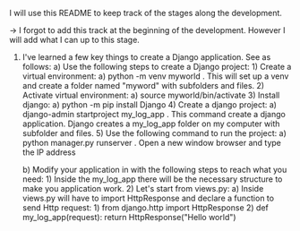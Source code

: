 I will use this README to keep track of the stages along the development.

-> I forgot to add this track at the beginning of the development. 
However I will add what I can up to this stage.

1) I've learned a few key things to create a Django application. 
See as follows: 
    a) Use the following steps to create a Django project:
        1) Create a virtual environment:
            a) python -m venv myworld
                . This will set up a venv and create a folder named "myword" with subfolders and files.
        2) Activate virtual environment:
            a) source myworld/bin/activate
        3) Install django:
            a) python -m pip install Django
        4) Create a django project:
            a) django-admin startproject my_log_app
                . This command create a django application. Django creates a my_log_app folder on my computer with subfolder and files.
        5) Use the following command to run the project:
            a) python manager.py runserver
                . Open a new window browser and type the IP address

    b) Modify your application in with the following steps to reach what you need:
        1) Inside the my_log_app there will be the necessary structure 
        to make you application work. 
        2) Let's start from views.py:
            a) Inside views.py will have to import HttpResponse and declare 
            a function to send Http request:
                1) from django.http import HttpResponse
                2) def my_log_app(request): return HttpResponse("Hello world")
